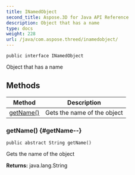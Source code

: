 ```yaml
---
title: INamedObject
second_title: Aspose.3D for Java API Reference
description: Object that has a name
type: docs
weight: 228
url: /java/com.aspose.threed/inamedobject/
---
```

```
public interface INamedObject
```

Object that has a name
## Methods

| Method | Description |
| --- | --- |
| [getName()](#getName--) | Gets the name of the object |
### getName() {#getName--}
```
public abstract String getName()
```


Gets the name of the object

**Returns:**
java.lang.String

